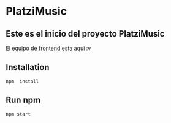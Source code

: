 # PlatziMusic
## Este es el inicio del proyecto PlatziMusic

El equipo de frontend esta aqui :v

## Installation

    npm  install

## Run npm

    npm start
